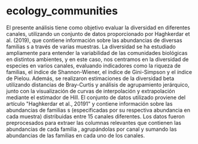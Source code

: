 # ecology_communities
El presente análisis tiene como objetivo evaluar la diversidad en diferentes canales, utilizando un conjunto de datos proporcionado por Haghkerdar et al. (2019), que contiene información sobre las abundancias de diversas familias s a través de varias muestras. La diversidad  se ha estudiado ampliamente para entender la variabilidad de las comunidades biológicas en distintos ambientes, y en este caso, nos centramos en la diversidad de especies en varios canales, evaluando indicadores como la riqueza de familias, el índice de Shannon-Wiener, el índice de Gini-Simpson y el índice de Pielou. Además, se realizaron estimaciones de la diversidad beta utilizando distancias de Bray-Curtis y análisis de agrupamiento jerárquico, junto con la visualización de curvas de interpolación y extrapolación mediante el estimador de Hill.
El conjunto de datos utilizado proviene del artículo "Haghkerdar et al., 20191" y contiene información sobre las abundancias de familias s (especificadas por su respectiva abundancia en cada muestra) distribuidas entre 15 canales diferentes. Los datos fueron preprocesados para extraer las columnas relevantes que contienen las abundancias de cada familia , agrupándolas por canal y sumando las abundancias de las familias en cada uno de los canales.

